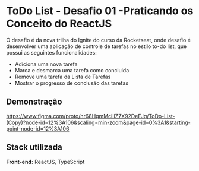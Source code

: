 
# ToDo List - Desafio 01 -Praticando os Conceito do ReactJS

O desafio é da nova trilha do Ignite do curso da Rocketseat, onde desafio é desenvolver uma aplicação de controle de tarefas no estilo to-do list, que possui as seguintes funcionalidades:

- Adiciona uma nova tarefa
- Marca e desmarca uma tarefa como concluida
- Remove uma tarefa da Lista de Tarefas
- Mostrar o progresso de conclusão das tarefas


## Demonstração
  https://www.figma.com/proto/hr68HqmMciIlZ7X92DeFJq/ToDo-List-(Copy)?node-id=12%3A106&scaling=min-zoom&page-id=0%3A1&starting-point-node-id=12%3A106

## Stack utilizada

**Front-end:** ReactJS, TypeScript



